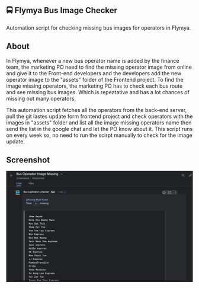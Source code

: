 ## :oncoming_bus: Flymya Bus Image Checker

Automation script for checking missing bus images for operators in Flymya.

## About

In Flymya, whenever a new bus operator name is added by the finance team, the marketing PO need to find the missing operator image from online and give it to the Front-end developers and the developers add the new operator image to the "assets" folder of the Frontend project. To find the image missing operators, the marketing PO has to check each bus route and see missing bus images. Which is repeatative and has a lot chances of missing out many operators.

This automation script fetches all the operators from the back-end server, pull the git lastes update form frontend project and check operators with the images in "assets" folder and list all the image missing operators name then send the list in the google chat and let the PO know about it. This script runs on every week so, no need to run the scirpt manually to check for the image update.

## Screenshot

![screenshot](images/screenshot.png)
